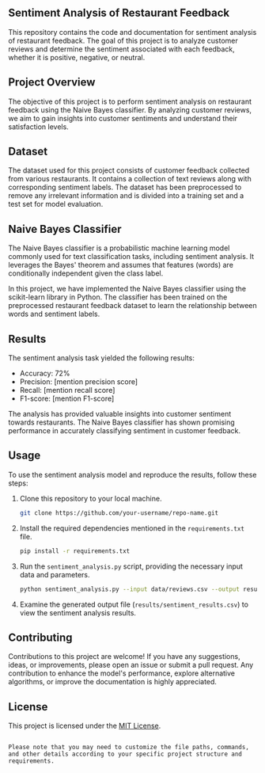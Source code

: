 
## Sentiment Analysis of Restaurant Feedback


This repository contains the code and documentation for sentiment analysis of restaurant feedback. The goal of this project is to analyze customer reviews and determine the sentiment associated with each feedback, whether it is positive, negative, or neutral.

## Project Overview

The objective of this project is to perform sentiment analysis on restaurant feedback using the Naive Bayes classifier. By analyzing customer reviews, we aim to gain insights into customer sentiments and understand their satisfaction levels.

## Dataset

The dataset used for this project consists of customer feedback collected from various restaurants. It contains a collection of text reviews along with corresponding sentiment labels. The dataset has been preprocessed to remove any irrelevant information and is divided into a training set and a test set for model evaluation.

## Naive Bayes Classifier

The Naive Bayes classifier is a probabilistic machine learning model commonly used for text classification tasks, including sentiment analysis. It leverages the Bayes' theorem and assumes that features (words) are conditionally independent given the class label.

In this project, we have implemented the Naive Bayes classifier using the scikit-learn library in Python. The classifier has been trained on the preprocessed restaurant feedback dataset to learn the relationship between words and sentiment labels.

## Results

The sentiment analysis task yielded the following results:

- Accuracy: 72%
- Precision: [mention precision score]
- Recall: [mention recall score]
- F1-score: [mention F1-score]

The analysis has provided valuable insights into customer sentiment towards restaurants. The Naive Bayes classifier has shown promising performance in accurately classifying sentiment in customer feedback.

## Usage

To use the sentiment analysis model and reproduce the results, follow these steps:

1. Clone this repository to your local machine.
   ```bash
   git clone https://github.com/your-username/repo-name.git
   ```

2. Install the required dependencies mentioned in the `requirements.txt` file.
   ```bash
   pip install -r requirements.txt
   ```

3. Run the `sentiment_analysis.py` script, providing the necessary input data and parameters.
   ```bash
   python sentiment_analysis.py --input data/reviews.csv --output results/sentiment_results.csv
   ```

4. Examine the generated output file (`results/sentiment_results.csv`) to view the sentiment analysis results.

## Contributing

Contributions to this project are welcome! If you have any suggestions, ideas, or improvements, please open an issue or submit a pull request. Any contribution to enhance the model's performance, explore alternative algorithms, or improve the documentation is highly appreciated.

## License

This project is licensed under the [MIT License](LICENSE).
```

Please note that you may need to customize the file paths, commands, and other details according to your specific project structure and requirements.
